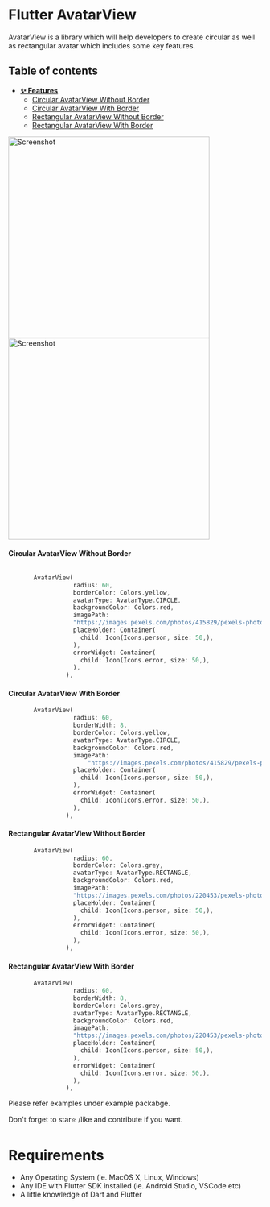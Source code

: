 # Flutter AvatarView
AvatarView is a library which will help developers to create circular as well as rectangular avatar which includes some key features. 

## Table of contents
- **[✨ Features](#-features)**
   - [Circular AvatarView Without Border](#circular-avatarView-without-border)
   - [Circular AvatarView With Border](#circular-avatarView-with-border)
   - [Rectangular AvatarView Without Border](#rectangular-avatarView-without-border)
   - [Rectangular AvatarView With Border](#rectangular-avatarView-with-border)
   
<img src="https://github.com/jitsm555/flutter_avatar_view/blob/master/images/avatar_1.png" height="400" alt="Screenshot"/>       <img src="https://github.com/jitsm555/flutter_avatar_view/blob/master/images/avatar_1.png" height="400" alt="Screenshot"/> 

#### Circular AvatarView Without Border
```dart

       AvatarView(
                  radius: 60,
                  borderColor: Colors.yellow,
                  avatarType: AvatarType.CIRCLE,
                  backgroundColor: Colors.red,
                  imagePath:
                  "https://images.pexels.com/photos/415829/pexels-photo-415829.jpeg?cs=srgb&dl=pexels-pixabay-415829.jpg",
                  placeHolder: Container(
                    child: Icon(Icons.person, size: 50,),
                  ),
                  errorWidget: Container(
                    child: Icon(Icons.error, size: 50,),
                  ),
                ),
```
#### Circular AvatarView With Border
```dart
       AvatarView(
                  radius: 60,
                  borderWidth: 8,
                  borderColor: Colors.yellow,
                  avatarType: AvatarType.CIRCLE,
                  backgroundColor: Colors.red,
                  imagePath:
                      "https://images.pexels.com/photos/415829/pexels-photo-415829.jpeg?cs=srgb&dl=pexels-pixabay-415829.jpg",
                  placeHolder: Container(
                    child: Icon(Icons.person, size: 50,),
                  ),
                  errorWidget: Container(
                    child: Icon(Icons.error, size: 50,),
                  ),
                ),
```
#### Rectangular AvatarView Without Border
```dart
       AvatarView(
                  radius: 60,
                  borderColor: Colors.grey,
                  avatarType: AvatarType.RECTANGLE,
                  backgroundColor: Colors.red,
                  imagePath:
                  "https://images.pexels.com/photos/220453/pexels-photo-220453.jpeg?cs=srgb&dl=pexels-pixabay-220453.jpg",
                  placeHolder: Container(
                    child: Icon(Icons.person, size: 50,),
                  ),
                  errorWidget: Container(
                    child: Icon(Icons.error, size: 50,),
                  ),
                ),

```

#### Rectangular AvatarView With Border
```dart
       AvatarView(
                  radius: 60,
                  borderWidth: 8,
                  borderColor: Colors.grey,
                  avatarType: AvatarType.RECTANGLE,
                  backgroundColor: Colors.red,
                  imagePath:
                  "https://images.pexels.com/photos/220453/pexels-photo-220453.jpeg?cs=srgb&dl=pexels-pixabay-220453.jpg",
                  placeHolder: Container(
                    child: Icon(Icons.person, size: 50,),
                  ),
                  errorWidget: Container(
                    child: Icon(Icons.error, size: 50,),
                  ),
                ),

```               

Please refer examples under example packabge. 

Don't forget to star⭐ /like and contribute if you want. 

# Requirements
- Any Operating System (ie. MacOS X, Linux, Windows)
- Any IDE with Flutter SDK installed (ie. Android Studio, VSCode etc)
- A little knowledge of Dart and Flutter

 

